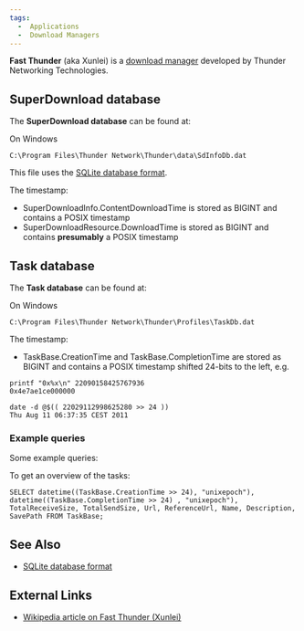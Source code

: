 ```yaml
---
tags:
  -  Applications
  -  Download Managers
---
```

**Fast Thunder** (aka Xunlei) is a [download
manager](download_manager.md) developed by Thunder Networking
Technologies.

## SuperDownload database

The **SuperDownload database** can be found at:

On Windows

    C:\Program Files\Thunder Network\Thunder\data\SdInfoDb.dat

This file uses the [SQLite database
format](sqlite_database_format.md).

The timestamp:

- SuperDownloadInfo.ContentDownloadTime is stored as BIGINT and contains
  a POSIX timestamp
- SuperDownloadResource.DownloadTime is stored as BIGINT and contains
  **presumably** a POSIX timestamp

## Task database

The **Task database** can be found at:

On Windows

    C:\Program Files\Thunder Network\Thunder\Profiles\TaskDb.dat

The timestamp:

- TaskBase.CreationTime and TaskBase.CompletionTime are stored as BIGINT
  and contains a POSIX timestamp shifted 24-bits to the left, e.g.

<!-- -->

    printf "0x%x\n" 22090158425767936
    0x4e7ae1ce000000

    date -d @$(( 22029112998625280 >> 24 ))
    Thu Aug 11 06:37:35 CEST 2011

### Example queries

Some example queries:

To get an overview of the tasks:

    SELECT datetime((TaskBase.CreationTime >> 24), "unixepoch"), datetime((TaskBase.CompletionTime >> 24) , "unixepoch"), TotalReceiveSize, TotalSendSize, Url, ReferenceUrl, Name, Description, SavePath FROM TaskBase;

## See Also

- [SQLite database format](sqlite_database_format.md)

## External Links

- [Wikipedia article on Fast Thunder
  (Xunlei)](http://en.wikipedia.org/wiki/Xunlei)
